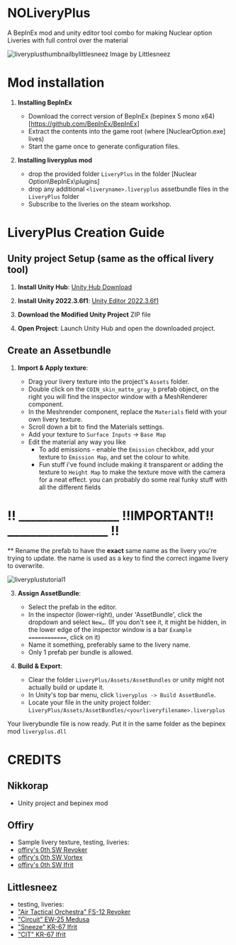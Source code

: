 # NOLiveryPlus
A BepInEx mod and unity editor tool combo for making Nuclear option Liveries with full control over the material


![liveryplusthumbnailbylittlesneez](https://github.com/user-attachments/assets/a0cefd2c-c772-48d7-9f96-43a6190907bd)
Image by Littlesneez


# Mod installation

1. **Installing BepInEx**
   
	* Download the correct version of BepInEx (bepinex 5 mono x64) [https://github.com/BepInEx/BepInEx]
	* Extract the contents into the game root (where [NuclearOption.exe] lives)
	* Start the game once to generate configuration files.

2. **Installing liveryplus mod**
	* drop the provided folder `LiveryPlus` in the folder [Nuclear Option\BepInEx\plugins]
	* drop any additional `<liveryname>.liveryplus` assetbundle files in the `LiveryPlus` folder
	* Subscribe to the liveries on the steam workshop.
	
# LiveryPlus Creation Guide

## Unity project Setup (same as the offical livery tool)

1. **Install Unity Hub**: [Unity Hub Download](https://unity.com/download)

2. **Install Unity 2022.3.6f1**: [Unity Editor 2022.3.6f1](https://unity.com/releases/editor/archive)

3. **Download the Modified Unity Project** ZIP file

4. **Open Project**: Launch Unity Hub and open the downloaded project.

## Create an Assetbundle

1. **Import & Apply texture**:

	* Drag your livery texture into the project's `Assets` folder.
	* Double click on the `COIN_skin_matte_gray_b` prefab object, on the right you will find the inspector window with a MeshRenderer component.
	* In the Meshrender component, replace the `Materials` field with your own livery texture.
	* Scroll down a bit to find the Materials settings.
	* Add your texture to `Surface Inputs` -> `Base Map`
	* Edit the material any way you like 
		* To add emissions - enable the `Emission` checkbox, add your texture to `Emission Map`, and set the colour to white.
		* Fun stuff i've found include making it transparent or adding the texture to `Height Map` to make the texture move with the camera for a neat effect. you can probably do some real funky stuff with all the different fields


# !! _________________ !!IMPORTANT!! _________________ !!
** Rename the prefab to have the **exact** same name as the livery you're trying to update. the name is used as a key to find the correct ingame livery to overwrite.

![liveryplustutorial1](https://github.com/user-attachments/assets/12bf33ec-f537-4406-9e19-e47e463e52b6)


3. **Assign AssetBundle**:

	* Select the prefab in the editor.
	* In the inspector (lower-right), under 'AssetBundle', click the dropdown and select `New…`.
		(If you don't see it, it might be hidden, in the lower edge of the inspector window is a bar `Example ============`, click on it)
	* Name it something, preferably same to the livery name.
	* Only 1 prefab per bundle is allowed.

4. **Build & Export**:
	* Clear the folder `LiveryPlus/Assets/AssetBundles` or unity might not actually build or update it.
	* In Unity's top bar menu, click `liveryplus -> Build AssetBundle`.
	* Locate your file in the unity project folder: `LiveryPlus/Assets/AssetBundles/<yourliveryfilename>.liveryplus`

Your liverybundle file is now ready. Put it in the same folder as the bepinex mod `liveryplus.dll`
	
# CREDITS
## Nikkorap
* Unity project and bepinex mod
	
## Offiry
* Sample livery texture, testing, liveries:
* [offiry's 0th SW Revoker](https://steamcommunity.com/sharedfiles/filedetails/?id=3452644234)
* [offiry's 0th SW Vortex](https://steamcommunity.com/sharedfiles/filedetails/?id=3452644393)
* [offiry's 0th SW Ifrit](https://steamcommunity.com/sharedfiles/filedetails/?id=3452644584)
	
## Littlesneez
* testing, liveries:
* ["Air Tactical Orchestra" FS-12 Revoker](https://steamcommunity.com/sharedfiles/filedetails/?id=3472977541) 
* ["Circuit" EW-25 Medusa](https://steamcommunity.com/sharedfiles/filedetails/?id=3494005532) 
* ["Sneeze" KR-67 Ifrit](https://steamcommunity.com/sharedfiles/filedetails/?id=3465210615) 
* ["CIT" KR-67 Ifrit](https://steamcommunity.com/sharedfiles/filedetails/?id=3465210309)
	
